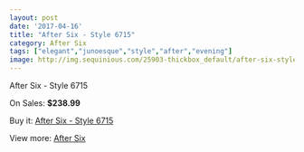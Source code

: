 ```yaml
---
layout: post
date: '2017-04-16'
title: "After Six - Style 6715"
category: After Six
tags: ["elegant","junoesque","style","after","evening"]
image: http://img.sequinious.com/25903-thickbox_default/after-six-style-6715.jpg
---
```

After Six - Style 6715

On Sales: **$238.99**
<a href="https://www.sequinious.com/after-six/10687-after-six-style-6715.html"><amp-img layout="responsive" width="600" height="600" src="//img.sequinious.com/25903-thickbox_default/after-six-style-6715.jpg" alt="After Six - Style 6715 0" /></a>
<a href="https://www.sequinious.com/after-six/10687-after-six-style-6715.html"><amp-img layout="responsive" width="600" height="600" src="//img.sequinious.com/25905-thickbox_default/after-six-style-6715.jpg" alt="After Six - Style 6715 1" /></a>
<a href="https://www.sequinious.com/after-six/10687-after-six-style-6715.html"><amp-img layout="responsive" width="600" height="600" src="//img.sequinious.com/25904-thickbox_default/after-six-style-6715.jpg" alt="After Six - Style 6715 2" /></a>

Buy it: [After Six - Style 6715](https://www.sequinious.com/after-six/10687-after-six-style-6715.html "After Six - Style 6715")

View more: [After Six](https://www.sequinious.com/32-after-six "After Six")